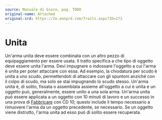 ```yaml
---
source: Manuale di Gioco, pag. TODO
original-name: Attached
original-srd: https://2e.aonprd.com/Traits.aspx?ID=171
---
```


# Unita

Un'arma unita deve essere combinata con un altro pezzo di equipaggiamento per
essere usata. Il tratto specifica a che tipo di oggetto deve essere unita
l'arma. Devi impugnare o indossare l'oggetto a cui l'arma è unita per poter
attaccare con essa. Ad esempio, la chiodatura per scudo è unita a uno scudo,
permettendoti di attaccare con gli spuntoni anziché con il colpo di scudo, ma
solo se stai impugnando lo scudo stesso. Un'arma unita è, di solito, fissata o
assemblata assieme all'oggetto a cui è unita e un oggetto può, generalmente,
essere unito a una sola arma. Un'arma unita può essere applicata a un oggetto
con 10 minuti di lavoro e un successo in una prova di
[Fabbricare](/azioni/fabbricare) con CD 10; questo include il tempo necessario a
rimuovere l'arma da un oggetto precedente, se necessario. Se un oggetto viene
distrutto, l'arma unita ad esso può di solito essere recuperata.
